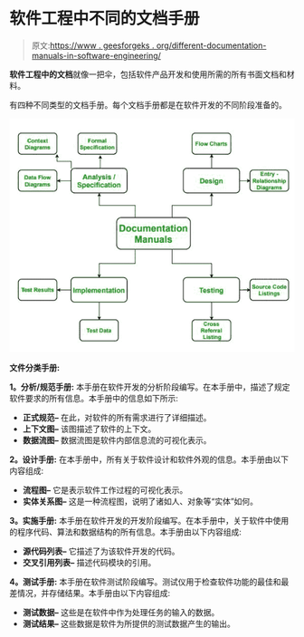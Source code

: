 # 软件工程中不同的文档手册

> 原文:[https://www . geesforgeks . org/different-documentation-manuals-in-software-engineering/](https://www.geeksforgeeks.org/different-documentation-manuals-in-software-engineering/)

**软件工程中的文档**就像一把伞，包括软件产品开发和使用所需的所有书面文档和材料。

有四种不同类型的文档手册。每个文档手册都是在软件开发的不同阶段准备的。

![](img/bd8ce8fec7cc3af16479e84d6b5f800e.png)

**文件分类手册:**

**1。分析/规范手册:**
本手册在软件开发的分析阶段编写。在本手册中，描述了规定软件要求的所有信息。本手册中的信息如下所示:

*   **正式规范–**
    在此，对软件的所有需求进行了详细描述。
*   **上下文图–**
    该图描述了软件的上下文。
*   **数据流图–**
    数据流图是软件内部信息流的可视化表示。

**2。设计手册:**
在本手册中，所有关于软件设计和软件外观的信息。本手册由以下内容组成:

*   **流程图–**
    它是表示软件工作过程的可视化表示。
*   **实体关系图–**
    这是一种流程图，说明了诸如人、对象等“实体”如何。

**3。实施手册:**
本手册在软件开发的开发阶段编写。在本手册中，关于软件中使用的程序代码、算法和数据结构的所有信息。本手册由以下内容组成:

*   **源代码列表–**
    它描述了为该软件开发的代码。
*   **交叉引用列表–**
    描述代码模块的引用。

**4。测试手册:**
本手册在软件测试阶段编写。测试仪用于检查软件功能的最佳和最差情况，并存储结果。本手册由以下内容组成:

*   **测试数据–**
    这些是在软件中作为处理任务的输入的数据。
*   **测试结果–**
    这些数据是软件为所提供的测试数据产生的输出。